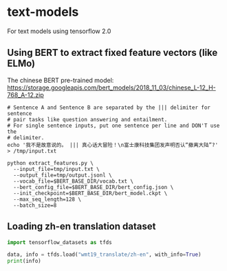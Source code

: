 # text-models
For text models using tensorflow 2.0

## Using BERT to extract fixed feature vectors (like ELMo)

The chinese BERT pre-trained model: https://storage.googleapis.com/bert_models/2018_11_03/chinese_L-12_H-768_A-12.zip

```
# Sentence A and Sentence B are separated by the ||| delimiter for sentence
# pair tasks like question answering and entailment.
# For single sentence inputs, put one sentence per line and DON'T use the
# delimiter.
echo '我不是故意说的。 ||| 真心话大冒险！\n富士康科技集团发声明否认“撤离大陆”?' > /tmp/input.txt

python extract_features.py \
  --input_file=tmp/input.txt \
  --output_file=tmp/output.jsonl \
  --vocab_file=$BERT_BASE_DIR/vocab.txt \
  --bert_config_file=$BERT_BASE_DIR/bert_config.json \
  --init_checkpoint=$BERT_BASE_DIR/bert_model.ckpt \
  --max_seq_length=128 \
  --batch_size=8
```

## Loading zh-en translation dataset
```python
import tensorflow_datasets as tfds

data, info = tfds.load("wmt19_translate/zh-en", with_info=True)
print(info)
```
